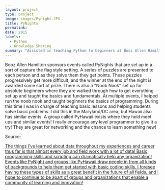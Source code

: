 ```yaml
---
layout: project
type: project
image: images/Pynight.JPG
title: PyNights
permalink: 
date: 2015
labels:
  - Python
  - Knowledge Sharing
summary: "Assisted in teaching Python to beginners at Booz Allen Hamilton sponsored PyNight events"
---
```


Booz Allen Hamilton sponsors events called PyNights that are set up in a sort of capture the flag style setting. A series of puzzles are presented to each person and as they solve them they get points. These puzzles progressively get more difficult, and the winner at the end of the night is awarded some sort of prize. There is also a "Noob Nook" set up for absolute beginners where they are walked through how to get everything set up and taught the basics and fundamentals. At multiple events, I helped run the noob nook and taught beginners the basics of programming. During this time I was in charge of teaching basic lessons and helping students solve basic problems. I did this in the Maryland/DC area, but Hawaii also has similar events. A group called PyHawaii exists where they hold meet ups and similar events! I really encourage any level programmer to give it a try! They are great for networking and the chance to learn something new! 

Source: <a href="http://www.pyhawaii.com/ ">
    
The things I've learned about data throughout my experiences and career thus far is that almost every job and field work with a lot of data! Basic programming skills and scripting can dramatically help any organization! Events like PyNight and groups like PyHawaii draw people in from all kinds of backgrounds to help them get started with basic coding skills. I foresee having these types of skills as a great benefit in the future of all fields, and I hope to continue to be apart of groups and organizations that enable a community of learning and innovation!
